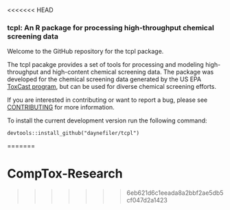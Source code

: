 <<<<<<< HEAD
### tcpl: An R package for processing high-throughput chemical screening data

Welcome to the GitHub repository for the tcpl package.

The tcpl pacakge provides a set of tools for processing and modeling high-throughput and high-content chemical screening data. The package was developed for the chemical screening data generated by the US EPA [ToxCast program](https://www.epa.gov/chemical-research/toxicity-forecasting), but can be used for diverse chemical screening efforts.

If you are interested in contributing or want to report a bug, please see [CONTRIBUTING](CONTRIBUTING.md) for more information. 

To install the current development version run the following command:

    devtools::install_github("daynefiler/tcpl")
=======
# CompTox-Research
>>>>>>> 6eb621d6c1eeada8a2bbf2ae5db5cf047d2a1423

